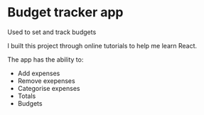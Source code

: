 # Budget tracker app

Used to set and track budgets

I built this project through online tutorials to help me learn React.

The app has the ability to:
- Add expenses
- Remove exepenses
- Categorise expenses
- Totals
- Budgets
